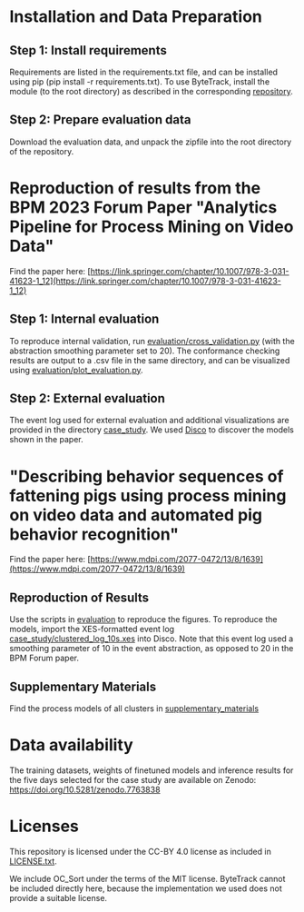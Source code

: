 # Installation and Data Preparation

## Step 1: Install requirements

Requirements are listed in the requirements.txt file, and can be installed using pip (pip install -r requirements.txt).
To use ByteTrack, install the module (to the root directory) as described in the corresponding [repository](https://github.com/yhsmiley/bytetrack_realtime).

## Step 2: Prepare evaluation data

Download the evaluation data, and unpack the zipfile into the root directory of the repository.

# Reproduction of results from the BPM 2023 Forum Paper "Analytics Pipeline for Process Mining on Video Data"

Find the paper here: [https://link.springer.com/chapter/10.1007/978-3-031-41623-1_12](https://link.springer.com/chapter/10.1007/978-3-031-41623-1_12)
## Step 1: Internal evaluation

To reproduce internal validation, run [evaluation/cross_validation.py](evaluation/cross_validation.py) (with the abstraction smoothing parameter set to 20).
The conformance checking results are output to a .csv file in the same directory, and can be visualized using [evaluation/plot_evaluation.py](evaluation/plot_evaluation.py).

## Step 2: External evaluation

The event log used for external evaluation and additional visualizations are provided in the directory [case_study](case_study).
We used [Disco](https://fluxicon.com/disco/) to discover the models shown in the paper.

# "Describing behavior sequences of fattening pigs using process mining on video data and automated pig behavior recognition"

Find the paper here: [https://www.mdpi.com/2077-0472/13/8/1639](https://www.mdpi.com/2077-0472/13/8/1639)

## Reproduction of Results

Use the scripts in [evaluation](evaluation) to reproduce the figures. To reproduce the models, import the XES-formatted event log [case_study/clustered_log_10s.xes](case_study/clustered_log_10s.xes) into Disco. Note that this event log used a smoothing parameter of 10 in the event abstraction, as opposed to 20 in the BPM Forum paper.

## Supplementary Materials

Find the process models of all clusters in [supplementary_materials](supplementary_materials)

# Data availability

The training datasets, weights of finetuned models and inference results for the five days selected for the case study are available on Zenodo: https://doi.org/10.5281/zenodo.7763838  

# Licenses

This repository is licensed under the CC-BY 4.0 license as included in [LICENSE.txt](LICENSE.txt).

We include OC_Sort under the terms of the MIT license.
ByteTrack cannot be included directly here, because the implementation we used does not provide a suitable license.
